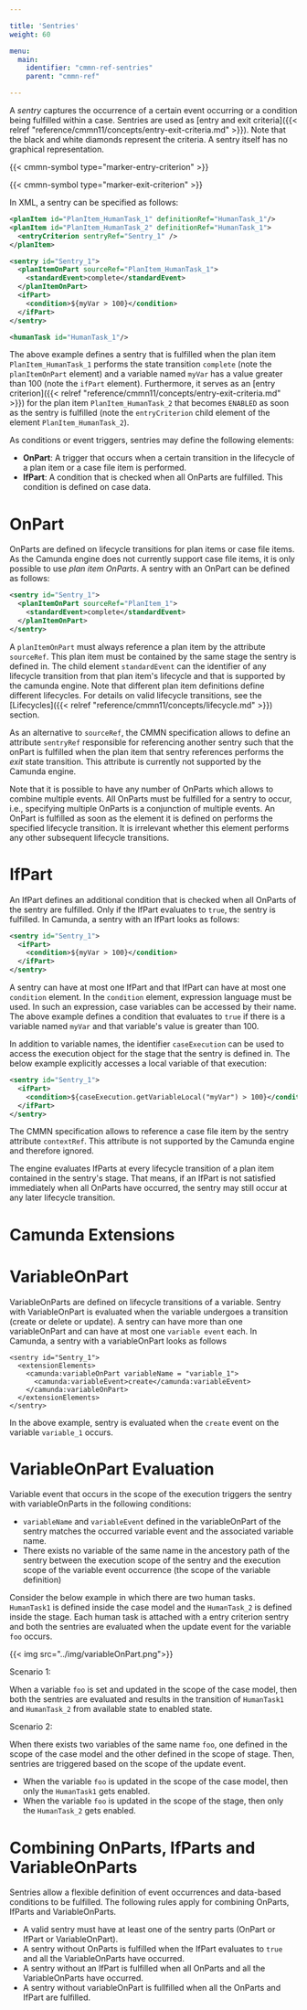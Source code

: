 ```yaml
---

title: 'Sentries'
weight: 60

menu:
  main:
    identifier: "cmmn-ref-sentries"
    parent: "cmmn-ref"

---
```


A *sentry* captures the occurrence of a certain event occurring or a condition being fulfilled within a case. Sentries are used as [entry and exit criteria]({{< relref "reference/cmmn11/concepts/entry-exit-criteria.md" >}}). Note that the black and white diamonds represent the criteria. A sentry itself has no graphical representation.

{{< cmmn-symbol type="marker-entry-criterion" >}}

{{< cmmn-symbol type="marker-exit-criterion" >}}

In XML, a sentry can be specified as follows:

```xml
<planItem id="PlanItem_HumanTask_1" definitionRef="HumanTask_1"/>
<planItem id="PlanItem_HumanTask_2" definitionRef="HumanTask_1">
  <entryCriterion sentryRef="Sentry_1" />
</planItem>

<sentry id="Sentry_1">
  <planItemOnPart sourceRef="PlanItem_HumanTask_1">
    <standardEvent>complete</standardEvent>
  </planItemOnPart>
  <ifPart>
    <condition>${myVar > 100}</condition>
  </ifPart>
</sentry>

<humanTask id="HumanTask_1"/>
```

The above example defines a sentry that is fulfilled when the plan item `PlanItem_HumanTask_1` performs the state transition `complete` (note the `planItemOnPart` element) and a variable named `myVar` has a value greater than 100 (note the `ifPart` element). Furthermore, it serves as an [entry criterion]({{< relref "reference/cmmn11/concepts/entry-exit-criteria.md" >}}) for the plan item `PlanItem_HumanTask_2` that becomes `ENABLED` as soon as the sentry is fulfilled (note the `entryCriterion` child element of the element `PlanItem_HumanTask_2`).

As conditions or event triggers, sentries may define the following elements:

* **OnPart**: A trigger that occurs when a certain transition in the lifecycle of a plan item or a case file item is performed.
* **IfPart**: A condition that is checked when all OnParts are fulfilled. This condition is defined on case data.

# OnPart

OnParts are defined on lifecycle transitions for plan items or case file items. As the Camunda engine does not currently support case file items, it is only possible to use *plan item OnParts*. A sentry with an OnPart can be defined as follows:

```xml
<sentry id="Sentry_1">
  <planItemOnPart sourceRef="PlanItem_1">
    <standardEvent>complete</standardEvent>
  </planItemOnPart>
</sentry>
```


A `planItemOnPart` must always reference a plan item by the attribute `sourceRef`. This plan item must be contained by the same stage the sentry is defined in. The child element `standardEvent` can the identifier of any lifecycle transition from that plan item's lifecycle and that is supported by the camunda engine. Note that different plan item definitions define different lifecycles. For details on valid lifecycle transitions, see the [Lifecycles]({{< relref "reference/cmmn11/concepts/lifecycle.md" >}}) section.

As an alternative to `sourceRef`, the CMMN specification allows to define an attribute `sentryRef` responsible for referencing another sentry such that the onPart is fulfilled when the plan item that sentry references performs the *exit* state transition. This attribute is currently not supported by the Camunda engine.

Note that it is possible to have any number of OnParts which allows to combine multiple events. All OnParts must be fulfilled for a sentry to occur, i.e., specifying multiple OnParts is a conjunction of multiple events. An OnPart is fulfilled as soon as the element it is defined on performs the specified lifecycle transition. It is irrelevant whether this element performs any other subsequent lifecycle transitions.

# IfPart

An IfPart defines an additional condition that is checked when all OnParts of the sentry are fulfilled. Only if the IfPart evaluates to `true`, the sentry is fulfilled. In Camunda, a sentry with an IfPart looks as follows:

```xml
<sentry id="Sentry_1">
  <ifPart>
    <condition>${myVar > 100}</condition>
  </ifPart>
</sentry>
```

A sentry can have at most one IfPart and that IfPart can have at most one `condition` element. In the `condition` element, expression language must be used. In such an expression, case variables can be accessed by their name. The above example defines a condition that evaluates to `true` if there is a variable named `myVar` and that variable's value is greater than 100.

In addition to variable names, the identifier `caseExecution` can be used to access the execution object for the stage that the sentry is defined in. The below example explicitly accesses a local variable of that execution:

```xml
<sentry id="Sentry_1">
  <ifPart>
    <condition>${caseExecution.getVariableLocal("myVar") > 100}</condition>
  </ifPart>
</sentry>
```
The CMMN specification allows to reference a case file item by the sentry attribute `contextRef`. This attribute is not supported by the Camunda engine and therefore ignored.

The engine evaluates IfParts at every lifecycle transition of a plan item contained in the sentry's stage. That means, if an IfPart is not satisfied immediately when all OnParts have occurred, the sentry may still occur at any later lifecycle transition.

# Camunda Extensions

# VariableOnPart

VariableOnParts are defined on lifecycle transitions of a variable. Sentry with VariableOnPart is evaluated when the variable undergoes a transition (create or delete or update).
A sentry can have more than one variableOnPart and can have at most one `variable event` each.
In Camunda, a sentry with a variableOnPart looks as follows

```
<sentry id="Sentry_1">
  <extensionElements>
    <camunda:variableOnPart variableName = "variable_1">
      <camunda:variableEvent>create</camunda:variableEvent>
    </camunda:variableOnPart>
  </extensionElements>	
</sentry>  
```
In the above example, sentry is evaluated when the `create` event on the variable `variable_1` occurs.

# VariableOnPart Evaluation

Variable event that occurs in the scope of the execution triggers the sentry with variableOnParts in the following conditions:

* `variableName` and `variableEvent` defined in the variableOnPart of the sentry matches the occurred variable event and the associated variable name.
* There exists no variable of the same name in the ancestory path of the sentry between the execution scope of the sentry and the execution scope of the variable event occurrence (the scope of the variable definition)

Consider the below example in which there are two human tasks. `HumanTask1` is defined inside the case model and the `HumanTask_2` is defined inside the stage.
Each human task is attached with a entry criterion sentry and both the sentries are evaluated when the update event for the variable `foo` occurs.

{{< img src="../img/variableOnPart.png">}}

Scenario 1:

When a variable `foo` is set and updated in the scope of the case model, then both the sentries are evaluated and results in the transition of `HumanTask1` and `HumanTask_2` from available state to enabled state.

Scenario 2:

When there exists two variables of the same name `foo`, one defined in the scope of the case model and the other defined in the scope of stage. Then, sentries are triggered based on the scope of the update event.

* When the variable `foo` is updated in the scope of the case model, then only the `HumanTask1` gets enabled.
* When the variable `foo` is updated in the scope of the stage, then only the `HumanTask_2` gets enabled.

# Combining OnParts, IfParts and VariableOnParts

Sentries allow a flexible definition of event occurrences and data-based conditions to be fulfilled. The following rules apply for combining OnParts, IfParts and VariableOnParts.

* A valid sentry must have at least one of the sentry parts (OnPart or IfPart or VariableOnPart).
* A sentry without OnParts is fulfilled when the IfPart evaluates to `true` and all the VariableOnParts have occurred.
* A sentry without an IfPart is fulfilled when all OnParts and all the VariableOnParts have occurred.
* A sentry without variableOnPart is fullfilled when all the OnParts and IfPart are fulfilled.